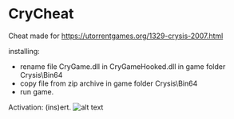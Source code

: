 # CryCheat

Cheat made for https://utorrentgames.org/1329-crysis-2007.html

installing: 
+ rename file CryGame.dll in CryGameHooked.dll in game folder Crysis\Bin64
+ copy file from zip archive in game folder Crysis\Bin64
+ run game.

Activation: (ins)ert.
![alt text](https://i.imgur.com/arWaFvv.png)
